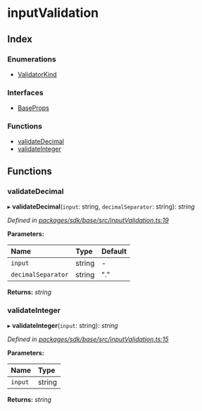 # inputValidation

## Index

### Enumerations

* [ValidatorKind]()

### Interfaces

* [BaseProps]()

### Functions

* [validateDecimal](_inputvalidation_.md#validatedecimal)
* [validateInteger](_inputvalidation_.md#validateinteger)

## Functions

### validateDecimal

▸ **validateDecimal**\(`input`: string, `decimalSeparator`: string\): _string_

_Defined in_ [_packages/sdk/base/src/inputValidation.ts:19_](https://github.com/celo-org/celo-monorepo/blob/master/packages/sdk/base/src/inputValidation.ts#L19)

**Parameters:**

| Name | Type | Default |
| :--- | :--- | :--- |
| `input` | string | - |
| `decimalSeparator` | string | "." |

**Returns:** _string_

### validateInteger

▸ **validateInteger**\(`input`: string\): _string_

_Defined in_ [_packages/sdk/base/src/inputValidation.ts:15_](https://github.com/celo-org/celo-monorepo/blob/master/packages/sdk/base/src/inputValidation.ts#L15)

**Parameters:**

| Name | Type |
| :--- | :--- |
| `input` | string |

**Returns:** _string_

